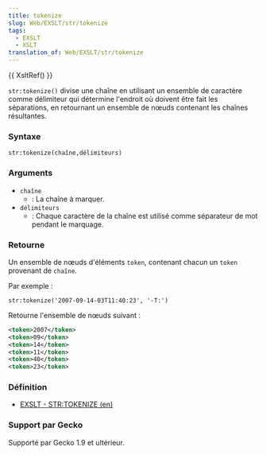 ```yaml
---
title: tokenize
slug: Web/EXSLT/str/tokenize
tags:
  - EXSLT
  - XSLT
translation_of: Web/EXSLT/str/tokenize
---
```

{{ XsltRef() }}

`str:tokenize()` divise une chaîne en utilisant un ensemble de caractère comme délimiteur qui détermine l'endroit où doivent être fait les séparations, en retournant un ensemble de nœuds contenant les chaînes résultantes.

### Syntaxe

```
str:tokenize(chaîne,délimiteurs)
```

### Arguments

- `chaîne`
  - : La chaîne à marquer.
- `délimiteurs`
  - : Chaque caractère de la chaîne est utilisé comme séparateur de mot pendant le marquage.

### Retourne

Un ensemble de nœuds d'éléments `token`, contenant chacun un `token` provenant de `chaîne`.

Par exemple&nbsp;:

```
str:tokenize('2007-09-14-03T11:40:23', '-T:')
```

Retourne l'ensemble de nœuds suivant&nbsp;:

```xml
<token>2007</token>
<token>09</token>
<token>14</token>
<token>11</token>
<token>40</token>
<token>23</token>
```

### Définition

- [EXSLT - STR:TOKENIZE (en)](http://www.exslt.org/regexp/functions/tokenize/index.html)

### Support par Gecko

Supporté par Gecko 1.9 et ultérieur.
